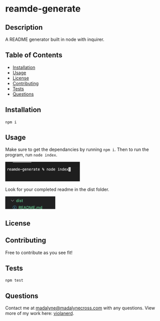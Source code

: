 
  # reamde-generate

  

  ## Description 
  A README generator built in node with inquirer.

  ## Table of Contents
  * [Installation](#installation)
  * [Usage](#usage)
  * [License](#license)
  * [Contributing](#contributing)
  * [Tests](#tests)
  * [Questions](#questions)
  
  ## Installation
  ~~~
  npm i
  ~~~
  ## Usage
  
  Make sure to get the dependancies by running ```npm i```. Then to run the program, run ```node index```. 

  ![run-program](assets/images/initializeprogram.png) 

  Look for your completed readme in the dist folder.

  ![completed-readme](assets/images/location.png)
  
  ## License

  

  ## Contributing

  Free to contribute as you see fit! 

  ## Tests
  ~~~
  npm test
  ~~~
  ## Questions

  Contact me at madalyne@madalynecross.com with any questions. View more of my work here: [violanerd](https://github.com/violanerd).

